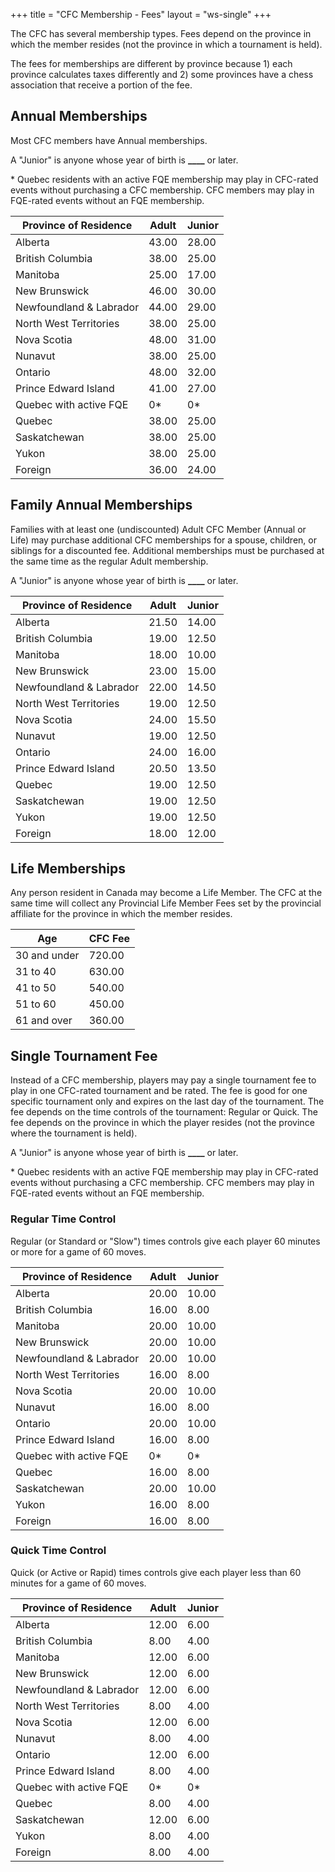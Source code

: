 +++
title = "CFC Membership - Fees"
layout = "ws-single"
+++

The CFC has several membership types.
Fees depend on the province in which the member resides
(not the province in which a tournament is held).

The fees for memberships are different by province
because 1) each province calculates taxes differently
and 2) some provinces have a chess association that receive a portion of the fee.

## Annual Memberships

Most CFC members have Annual memberships.

A "Junior" is anyone whose year of birth is 
<b cfc-constant="junior-year-of-birth">____</b> or later.

\* Quebec residents with an active FQE membership may play in CFC-rated events
without purchasing a CFC membership.  CFC members may play in FQE-rated events without an FQE membership.

| Province of Residence | Adult | Junior |
|----------|-------|--------|
| Alberta | 43.00  | 28.00  | 
| British Columbia | 38.00  | 25.00  | 
| Manitoba | 25.00  | 17.00  | 
| New Brunswick | 46.00  | 30.00  | 
| Newfoundland & Labrador | 44.00  | 29.00  | 
| North West Territories | 38.00  | 25.00  | 
| Nova Scotia | 48.00  | 31.00  | 
| Nunavut | 38.00  | 25.00  | 
| Ontario | 48.00  | 32.00  | 
| Prince Edward Island | 41.00  | 27.00  | 
| Quebec with active FQE | 0* | 0* 
| Quebec | 38.00  | 25.00  | 
| Saskatchewan | 38.00  | 25.00  | 
| Yukon | 38.00  | 25.00  | 
| Foreign | 36.00  | 24.00  |

## Family Annual Memberships

Families with at least one (undiscounted) Adult CFC Member (Annual or Life)
may purchase additional CFC memberships for a spouse, children, or siblings
for a discounted fee.  Additional memberships must be purchased
at the same time as the regular Adult membership.

A "Junior" is anyone whose year of birth is
<b cfc-constant="junior-year-of-birth">____</b> or later.

| Province of Residence | Adult | Junior |
|----------|-------|--------|
| Alberta | 21.50  | 14.00 
| British Columbia | 19.00  | 12.50 
| Manitoba | 18.00  | 10.00 
| New Brunswick | 23.00  | 15.00 
| Newfoundland & Labrador | 22.00  | 14.50 
| North West Territories | 19.00  | 12.50 
| Nova Scotia | 24.00  | 15.50 
| Nunavut | 19.00  | 12.50 
| Ontario | 24.00  | 16.00 
| Prince Edward Island | 20.50  | 13.50 
| Quebec | 19.00  | 12.50 
| Saskatchewan | 19.00  | 12.50 
| Yukon | 19.00  | 12.50 
| Foreign | 18.00  | 12.00 

## Life Memberships

Any person resident in Canada may become a Life Member.
The CFC at the same time will collect any Provincial Life Member Fees set by the provincial affiliate
for the province in which the member resides.

| Age   | CFC Fee |
|-------|-----|
| 30 and under | 720.00 |
| 31 to 40 | 630.00 |
| 41 to 50 | 540.00 |
| 51 to 60 | 450.00 |
| 61 and over | 360.00 |

## Single Tournament Fee 

Instead of a CFC membership, players may pay a single tournament fee to play in one CFC-rated tournament and be rated.
The fee is good for one specific tournament only and expires on the last day of the tournament.
The fee depends on the time controls of the tournament: Regular or Quick.
The fee depends on the province in which the player resides (not the province where the tournament is held).

A "Junior" is anyone whose year of birth is
<b cfc-constant="junior-year-of-birth">____</b> or later.

\* Quebec residents with an active FQE membership may play in CFC-rated events
without purchasing a CFC membership.  CFC members may play in FQE-rated events without an FQE membership.

### Regular Time Control

Regular (or Standard or "Slow") times controls give each player
60 minutes or more for a game of 60 moves. 

| Province of Residence | Adult | Junior |
|----------|-------|--------|
| Alberta | 20.00 | 10.00
| British Columbia | 16.00 | 8.00
| Manitoba | 20.00 | 10.00
| New Brunswick | 20.00 | 10.00
| Newfoundland & Labrador | 20.00 | 10.00
| North West Territories | 16.00 | 8.00
| Nova Scotia | 20.00 | 10.00
| Nunavut | 16.00 | 8.00
| Ontario | 20.00 | 10.00
| Prince Edward Island | 16.00 | 8.00
| Quebec with active FQE | 0* | 0* 
| Quebec | 16.00 | 8.00
| Saskatchewan | 20.00 | 10.00
| Yukon | 16.00 | 8.00
| Foreign | 16.00 | 8.00

### Quick Time Control

Quick (or Active or Rapid) times controls give each player
less than 60 minutes for a game of 60 moves. 

| Province of Residence | Adult | Junior |
|----------|-------|--------|
| Alberta | 12.00 | 6.00
| British Columbia | 8.00 | 4.00
| Manitoba | 12.00 | 6.00
| New Brunswick | 12.00 | 6.00
| Newfoundland & Labrador | 12.00 | 6.00
| North West Territories | 8.00 | 4.00
| Nova Scotia | 12.00 | 6.00
| Nunavut | 8.00 | 4.00
| Ontario | 12.00 | 6.00
| Prince Edward Island | 8.00 | 4.00
| Quebec with active FQE | 0* | 0* 
| Quebec | 8.00 | 4.00
| Saskatchewan | 12.00 | 6.00
| Yukon | 8.00 | 4.00
| Foreign | 8.00 | 4.00
